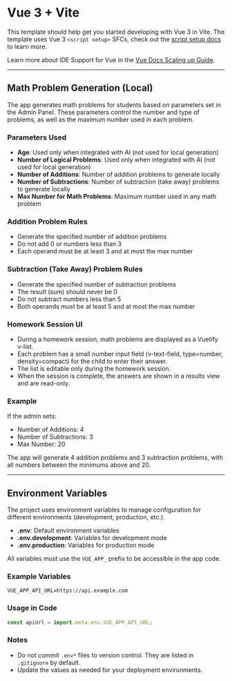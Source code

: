 # Vue 3 + Vite

This template should help get you started developing with Vue 3 in Vite. The template uses Vue 3 `<script setup>` SFCs, check out the [script setup docs](https://v3.vuejs.org/api/sfc-script-setup.html#sfc-script-setup) to learn more.

Learn more about IDE Support for Vue in the [Vue Docs Scaling up Guide](https://vuejs.org/guide/scaling-up/tooling.html#ide-support).

---

## Math Problem Generation (Local)

The app generates math problems for students based on parameters set in the Admin Panel. These parameters control the number and type of problems, as well as the maximum number used in each problem.

### Parameters Used
- **Age**: Used only when integrated with AI (not used for local generation)
- **Number of Logical Problems**: Used only when integrated with AI (not used for local generation)
- **Number of Additions**: Number of addition problems to generate locally
- **Number of Subtractions**: Number of subtraction (take away) problems to generate locally
- **Max Number for Math Problems**: Maximum number used in any math problem

### Addition Problem Rules
- Generate the specified number of addition problems
- Do not add 0 or numbers less than 3
- Each operand must be at least 3 and at most the max number

### Subtraction (Take Away) Problem Rules
- Generate the specified number of subtraction problems
- The result (sum) should never be 0
- Do not subtract numbers less than 5
- Both operands must be at least 5 and at most the max number

### Homework Session UI
- During a homework session, math problems are displayed as a Vuetify v-list.
- Each problem has a small number input field (v-text-field, type=number, density=compact) for the child to enter their answer.
- The list is editable only during the homework session.
- When the session is complete, the answers are shown in a results view and are read-only.

### Example
If the admin sets:
- Number of Additions: 4
- Number of Subtractions: 3
- Max Number: 20

The app will generate 4 addition problems and 3 subtraction problems, with all numbers between the minimums above and 20.

---

## Environment Variables

The project uses environment variables to manage configuration for different environments (development, production, etc.).

- **.env**: Default environment variables
- **.env.development**: Variables for development mode
- **.env.production**: Variables for production mode

All variables must use the `VUE_APP_` prefix to be accessible in the app code.

### Example Variables
```env
VUE_APP_API_URL=https://api.example.com
```

### Usage in Code
```js
const apiUrl = import.meta.env.VUE_APP_API_URL;
```

### Notes
- Do not commit `.env*` files to version control. They are listed in `.gitignore` by default.
- Update the values as needed for your deployment environments.

